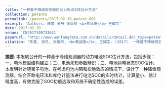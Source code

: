 ```yaml
---
title: "一种基于降维观测器的动力电池SOC估计方法"
collection: patents
permalink: /patents/2017-02-10-patent-001
excerpt: 'Authors: 陈豪 张丹 张景欣 <b>蔡品隆</b> 王耀宗'
date: 2017-02-10
venue: 'CN2017100733631'
paperurl: 'http://www.wanfangdata.com.cn/details/detail.do?_type=patent&id=CN201710073363.1'
citation: '陈豪, 张丹, 张景欣, <b>蔡品隆</b>, 王耀宗. (2017). 一种基于降维观测器的动力电池SOC估计方法. CN2017100733631.'
---
```


**摘要**:  本发明公开的一种基于降维观测器的动力电池SOC估计方法，包括步骤：一、电池模型结构建立；二、电池未知参数辨识；三、电池荷电状态SOC估计。本发明针对锂离子电池，在考虑电池内阻和松弛效应的情况下，设计了一种降维观测器，结合开路电压法和库伦计量法进行电池SOC的实时估计，计算量小、估计精度高，有效克服了SOC初值选取和系统不确定性造成的误差。  


